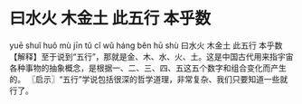 # 曰水火     木金土     此五行     本乎数

yuē shuǐ huǒ 	mù jīn tǔ 	cǐ wǔ háng 	běn hū shù
曰水火 	木金土 	此五行 	本乎数
【解释】至于说到“五行”，那就是金、木、水、火、土。这是中国古代用来指宇宙各种事物的抽象概念，是根据一、二、三、四、五这五个数字和组合变化而产生的。
〖启示〗“五行”学说包括很深的哲学道理，非常复杂、我们只要知道一些就行了。
